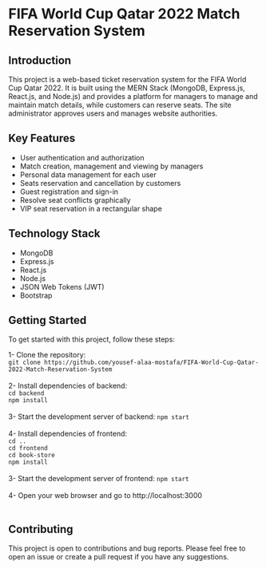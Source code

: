 # FIFA World Cup Qatar 2022 Match Reservation System

## Introduction
This project is a web-based ticket reservation system for the FIFA World Cup Qatar 2022. It is built using the MERN Stack (MongoDB, Express.js, React.js, and Node.js) and provides a platform for managers to manage and maintain match details, while customers can reserve seats. The site administrator approves users and manages website authorities.

## Key Features
- User authentication and authorization
- Match creation, management and viewing by managers
- Personal data management for each user
- Seats reservation and cancellation by customers
- Guest registration and sign-in
- Resolve seat conflicts graphically
- VIP seat reservation in a rectangular shape

## Technology Stack
- MongoDB
- Express.js
- React.js
- Node.js
- JSON Web Tokens (JWT)
- Bootstrap

## Getting Started
To get started with this project, follow these steps:

1- Clone the repository:
<br />
```git clone https://github.com/yousef-alaa-mostafa/FIFA-World-Cup-Qatar-2022-Match-Reservation-System```
<br />
<br />
2- Install dependencies of backend:
<br />
```cd backend```
<br />
```npm install```
<br />
<br />
3- Start the development server of backend:
```npm start```
<br />
<br />
4- Install dependencies of frontend:
<br />
```cd ..```
<br />
```cd frontend```
<br />
```cd book-store```
<br />
```npm install```
<br />
<br />
3- Start the development server of frontend:
```npm start```
<br />
<br />
4- Open your web browser and go to http://localhost:3000
<br />
<br />
## Contributing
This project is open to contributions and bug reports. Please feel free to open an issue or create a pull request if you have any suggestions.

